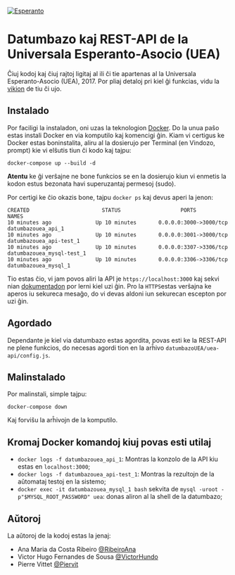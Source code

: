 [![Esperanto](https://img.shields.io/badge/Esperanto-jes-green.svg)](https://eo.wikipedia.org/wiki/Esperanto)

# Datumbazo kaj REST-API de la Universala Esperanto-Asocio (UEA)

Ĉiuj kodoj kaj ĉiuj rajtoj ligitaj al ili ĉi tie apartenas al la Universala Esperanto-Asocio (UEA), 2017.
Por pliaj detaloj pri kiel ĝi funkcias, vidu la [vikion](https://github.com/RibeiroAna/datumbazoUEA/wiki) de tiu ĉi ujo.

## Instalado

Por faciligi la instaladon, oni uzas la teknologion [Docker](https://www.docker.com/community-edition). Do la unua paŝo estas instali Docker en via komputilo kaj komencigi ĝin. Kiam vi certigus ke Docker estas boninstalita, aliru al la dosierujo per Terminal (en Vindozo, prompt) kie vi elŝutis tiun ĉi kodo kaj tajpu:

 `docker-compose up --build -d`
 
 **Atentu** ke ĝi verŝajne ne bone funkcios se en la dosierujo kiun vi enmetis la kodon estus bezonata havi superuzantaj permesoj (sudo).
 
 Por certigi ke ĉio okazis bone, tajpu `docker ps` kaj devus aperi la jenon: 
 
````
CREATED                       STATUS                   PORTS                                NAMES
10 minutes ago              Up 10 minutes       0.0.0.0:3000->3000/tcp   datumbazouea_api_1
10 minutes ago              Up 10 minutes       0.0.0.0:3001->3000/tcp   datumbazouea_api-test_1
10 minutes ago              Up 10 minutes       0.0.0.0:3307->3306/tcp   datumbazouea_mysql-test_1
10 minutes ago              Up 10 minutes       0.0.0.0:3306->3306/tcp   datumbazouea_mysql_1

````

Tio estas ĉio, vi jam povos aliri la API je `https://localhost:3000` kaj sekvi nian [dokumentadon](https://github.com/RibeiroAna/datumbazoUEA/wiki) por lerni kiel uzi ĝin. Pro la `HTTPS`estas verŝajna ke aperos iu sekureca mesaĝo, do vi devas aldoni iun sekurecan escepton por uzi ĝin.

## Agordado

Dependante je kiel via datumbazo estas agordita, povas esti ke la REST-API ne plene funkcios, do necesas agordi tion en la arĥivo `datumbazoUEA/uea-api/config.js`. 

## Malinstalado

Por malinstali, simple tajpu:

`docker-compose down`

Kaj forviŝu la arĥivojn de la komputilo.

## Kromaj Docker komandoj kiuj povas esti utilaj

* `docker logs -f datumbazouea_api_1`: Montras la konzolo de la API kiu estas en `localhost:3000`;
* `docker logs -f datumbazouea_api-test_1`: Montras la rezultojn de la aǔtomataj testoj en la sistemo;
* `docker exec -it datumbazouea_mysql_1 bash` sekvita de `mysql -uroot -p"$MYSQL_ROOT_PASSWORD" uea`: donas aliron al la shell de la datumbazo;


## Aǔtoroj

La aǔtoroj de la kodoj estas la jenaj:
- Ana Maria da Costa Ribeiro [@RibeiroAna](https://github.com/RibeiroAna/)
- Victor Hugo Fernandes de Sousa [@VictorHundo](https://github.com/VictorHundo/)
- Pierre Vittet [@Piervit](https://github.com/Piervit/)
